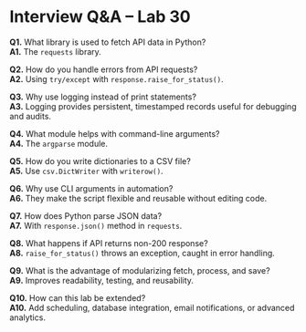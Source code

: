# Interview Q&A – Lab 30

**Q1.** What library is used to fetch API data in Python?  
**A1.** The `requests` library.

**Q2.** How do you handle errors from API requests?  
**A2.** Using `try/except` with `response.raise_for_status()`.

**Q3.** Why use logging instead of print statements?  
**A3.** Logging provides persistent, timestamped records useful for debugging and audits.

**Q4.** What module helps with command-line arguments?  
**A4.** The `argparse` module.

**Q5.** How do you write dictionaries to a CSV file?  
**A5.** Use `csv.DictWriter` with `writerow()`.

**Q6.** Why use CLI arguments in automation?  
**A6.** They make the script flexible and reusable without editing code.

**Q7.** How does Python parse JSON data?  
**A7.** With `response.json()` method in `requests`.

**Q8.** What happens if API returns non-200 response?  
**A8.** `raise_for_status()` throws an exception, caught in error handling.

**Q9.** What is the advantage of modularizing fetch, process, and save?  
**A9.** Improves readability, testing, and reusability.

**Q10.** How can this lab be extended?  
**A10.** Add scheduling, database integration, email notifications, or advanced analytics.
